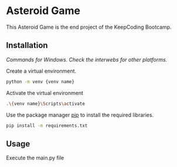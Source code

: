 # Asteroid Game

This Asteroid Game is the end project of the KeepCoding Bootcamp.


## Installation
*Commands for Windows. Check the interwebs for other platforms.*

Create a virtual environment.

```bash
python -m venv {venv name}
```

Activate the virtual environment

```bash
.\{venv name}\Scripts\activate
```

Use the package manager [pip](https://pip.pypa.io/en/stable/) to install the required libraries.

```bash
pip install -m requirements.txt
```

## Usage

Execute the main.py file
